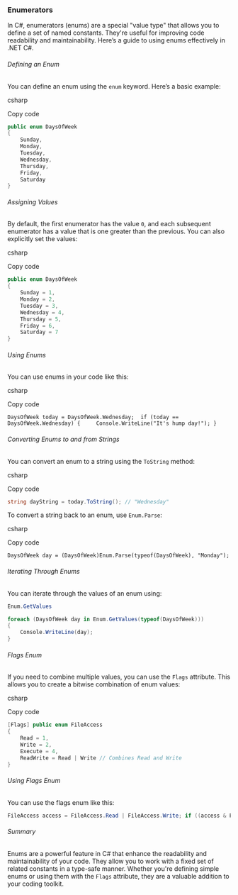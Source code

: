 
### Enumerators 

In C#, enumerators (enums) are a special "value type" that allows you to define a set of named constants. They're useful for improving code readability and maintainability. Here’s a guide to using enums effectively in .NET C#.

###### Defining an Enum

You can define an enum using the `enum` keyword. Here’s a basic example:

csharp

Copy code

```cs
public enum DaysOfWeek 
{ 
	Sunday, 
	Monday, 
	Tuesday, 
	Wednesday, 
	Thursday, 
	Friday, 
	Saturday 
}
```

###### Assigning Values

By default, the first enumerator has the value `0`, and each subsequent enumerator has a value that is one greater than the previous. You can also explicitly set the values:

csharp

Copy code

```cs
public enum DaysOfWeek 
{ 
	Sunday = 1, 
	Monday = 2, 
	Tuesday = 3, 
	Wednesday = 4, 
	Thursday = 5, 
	Friday = 6, 
	Saturday = 7 
}
```
###### Using Enums

You can use enums in your code like this:

csharp

Copy code

`DaysOfWeek today = DaysOfWeek.Wednesday;  if (today == DaysOfWeek.Wednesday) {     Console.WriteLine("It's hump day!"); }`

###### Converting Enums to and from Strings

You can convert an enum to a string using the `ToString` method:

csharp

Copy code

```cs
string dayString = today.ToString(); // "Wednesday"
```

To convert a string back to an enum, use `Enum.Parse`:

csharp

Copy code

`DaysOfWeek day = (DaysOfWeek)Enum.Parse(typeof(DaysOfWeek), "Monday");`

###### Iterating Through Enums

You can iterate through the values of an enum using:

```cs
Enum.GetValues
```

```cs
foreach (DaysOfWeek day in Enum.GetValues(typeof(DaysOfWeek))) 
{ 
	Console.WriteLine(day); 
}
```

###### Flags Enum

If you need to combine multiple values, you can use the `Flags` attribute. This allows you to create a bitwise combination of enum values:

csharp

Copy code

```cs
[Flags] public enum FileAccess 
{ 
	Read = 1, 
	Write = 2, 
	Execute = 4, 
	ReadWrite = Read | Write // Combines Read and Write 
}
```

###### Using Flags Enum

You can use the flags enum like this:

```cs
FileAccess access = FileAccess.Read | FileAccess.Write; if ((access & FileAccess.Read) == FileAccess.Read) { Console.WriteLine("Read access granted."); }
```

###### Summary

Enums are a powerful feature in C# that enhance the readability and maintainability of your code. They allow you to work with a fixed set of related constants in a type-safe manner. Whether you're defining simple enums or using them with the `Flags` attribute, they are a valuable addition to your coding toolkit.